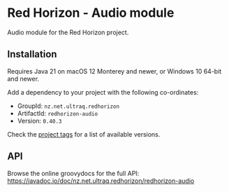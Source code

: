 
Red Horizon - Audio module
==========================

Audio module for the Red Horizon project.


Installation
------------

Requires Java 21 on macOS 12 Monterey and newer, or Windows 10 64-bit and newer.

Add a dependency to your project with the following co-ordinates:

 - GroupId: `nz.net.ultraq.redhorizon`
 - ArtifactId: `redhorizon-audio`
 - Version: `0.40.3`

Check the [project tags](https://github.com/ultraq/redhorizon/tags) for a list
of available versions.


API
---

Browse the online groovydocs for the full API:
https://javadoc.io/doc/nz.net.ultraq.redhorizon/redhorizon-audio

